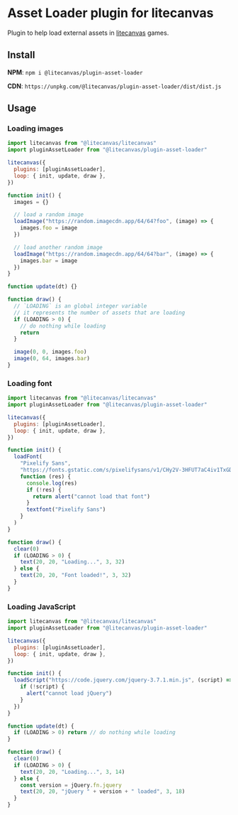# Asset Loader plugin for litecanvas

Plugin to help load external assets in [litecanvas](https://github.com/litecanvas/game-engine) games.

## Install

**NPM**: `npm i @litecanvas/plugin-asset-loader`

**CDN**: `https://unpkg.com/@litecanvas/plugin-asset-loader/dist/dist.js`

## Usage

### Loading images

```js
import litecanvas from "@litecanvas/litecanvas"
import pluginAssetLoader from "@litecanvas/plugin-asset-loader"

litecanvas({
  plugins: [pluginAssetLoader],
  loop: { init, update, draw },
})

function init() {
  images = {}

  // load a random image
  loadImage("https://random.imagecdn.app/64/64?foo", (image) => {
    images.foo = image
  })

  // load another random image
  loadImage("https://random.imagecdn.app/64/64?bar", (image) => {
    images.bar = image
  })
}

function update(dt) {}

function draw() {
  // `LOADING` is an global integer variable
  // it represents the number of assets that are loading
  if (LOADING > 0) {
    // do nothing while loading
    return
  }

  image(0, 0, images.foo)
  image(0, 64, images.bar)
}
```

### Loading font

```js
import litecanvas from "@litecanvas/litecanvas"
import pluginAssetLoader from "@litecanvas/plugin-asset-loader"

litecanvas({
  plugins: [pluginAssetLoader],
  loop: { init, update, draw },
})

function init() {
  loadFont(
    "Pixelify Sans",
    "https://fonts.gstatic.com/s/pixelifysans/v1/CHy2V-3HFUT7aC4iv1TxGDR9DHEserHN25py2TTp0E1fZZM.woff2",
    function (res) {
      console.log(res)
      if (!res) {
        return alert("cannot load that font")
      }
      textfont("Pixelify Sans")
    }
  )
}

function draw() {
  clear(0)
  if (LOADING > 0) {
    text(20, 20, "Loading...", 3, 32)
  } else {
    text(20, 20, "Font loaded!", 3, 32)
  }
}
```

### Loading JavaScript

```js
import litecanvas from "@litecanvas/litecanvas"
import pluginAssetLoader from "@litecanvas/plugin-asset-loader"

litecanvas({
  plugins: [pluginAssetLoader],
  loop: { init, update, draw },
})

function init() {
  loadScript("https://code.jquery.com/jquery-3.7.1.min.js", (script) => {
    if (!script) {
      alert("cannot load jQuery")
    }
  })
}

function update(dt) {
  if (LOADING > 0) return // do nothing while loading
}

function draw() {
  clear(0)
  if (LOADING > 0) {
    text(20, 20, "Loading...", 3, 14)
  } else {
    const version = jQuery.fn.jquery
    text(20, 20, "jQuery " + version + " loaded", 3, 18)
  }
}
```
